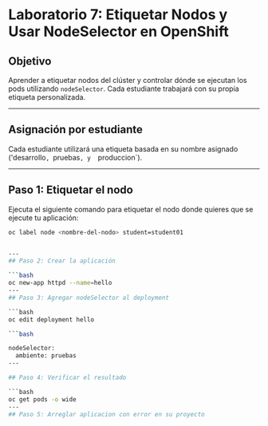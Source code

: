 # Laboratorio 7: Etiquetar Nodos y Usar NodeSelector en OpenShift

##  Objetivo

Aprender a etiquetar nodos del clúster y controlar dónde se ejecutan los pods utilizando `nodeSelector`. Cada estudiante trabajará con su propia etiqueta personalizada.

---

## Asignación por estudiante

Cada estudiante utilizará una etiqueta basada en su nombre asignado ('desarrollo`, `pruebas`, y  `produccion`).

---

## Paso 1: Etiquetar el nodo

Ejecuta el siguiente comando para etiquetar el nodo donde quieres que se ejecute tu aplicación:

```bash
oc label node <nombre-del-nodo> student=student01


---
## Paso 2: Crear la aplicación

```bash
oc new-app httpd --name=hello
---
## Paso 3: Agregar nodeSelector al deployment

```bash
oc edit deployment hello

```bash

nodeSelector:
  ambiente: pruebas
---

## Paso 4: Verificar el resultado

```bash
oc get pods -o wide
---
## Paso 5: Arreglar aplicacion con error en su proyecto
